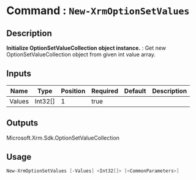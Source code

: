# Command : `New-XrmOptionSetValues` 

## Description

**Initialize OptionSetValueCollection object instance.** : Get new OptionSetValueCollection object from given int value array.

## Inputs

Name|Type|Position|Required|Default|Description
----|----|--------|--------|-------|-----------
Values|Int32[]|1|true||

## Outputs
Microsoft.Xrm.Sdk.OptionSetValueCollection

## Usage

```Powershell 
New-XrmOptionSetValues [-Values] <Int32[]> [<CommonParameters>]
``` 


